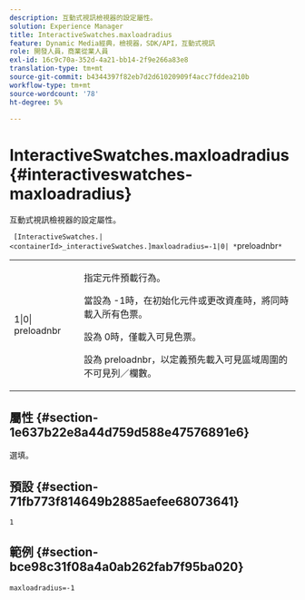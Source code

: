 ```yaml
---
description: 互動式視訊檢視器的設定屬性。
solution: Experience Manager
title: InteractiveSwatches.maxloadradius
feature: Dynamic Media經典，檢視器，SDK/API，互動式視訊
role: 開發人員，商業從業人員
exl-id: 16c9c70a-352d-4a21-bb14-2f9e266a83e8
translation-type: tm+mt
source-git-commit: b4344397f82eb7d2d61020909f4acc7fddea210b
workflow-type: tm+mt
source-wordcount: '78'
ht-degree: 5%

---
```


# InteractiveSwatches.maxloadradius{#interactiveswatches-maxloadradius}

互動式視訊檢視器的設定屬性。

` [InteractiveSwatches.|<containerId>_interactiveSwatches.]maxloadradius=-1|0| *`preloadnbr`*`

<table id="table_441553CD34C94A58A9D7CBF772DEDDB6"> 
 <tbody> 
  <tr> 
   <td colname="col1"> <p> <span class="codeph">1|0|<span class="varname"> preloadnbr</span></span> </p> </td> 
   <td colname="col2"> <p> 指定元件預載行為。 </p> <p>當設為<span class="codeph"> -1</span>時，在初始化元件或更改資產時，將同時載入所有色票。 </p> <p>設為<span class="codeph"> 0</span>時，僅載入可見色票。 </p> <p>設為<span class="codeph"><span class="varname"> preloadnbr</span></span>，以定義預先載入可見區域周圍的不可見列／欄數。 </p> </td> 
  </tr> 
 </tbody> 
</table>

## 屬性 {#section-1e637b22e8a44d759d588e47576891e6}

選填。

## 預設 {#section-71fb773f814649b2885aefee68073641}

`1`

## 範例 {#section-bce98c31f08a4a0ab262fab7f95ba020}

```
maxloadradius=-1
```
